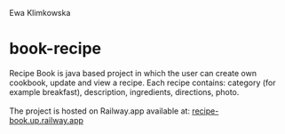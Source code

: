 Ewa Klimkowska

# book-recipe

Recipe Book is java based project in which the user can create own cookbook, update and view a recipe.
Each recipe contains: category (for example breakfast), description, ingredients, directions, photo.
<br><br>
The project is hosted on Railway.app available at: [recipe-book.up.railway.app](https://recipe-book.up.railway.app/)
